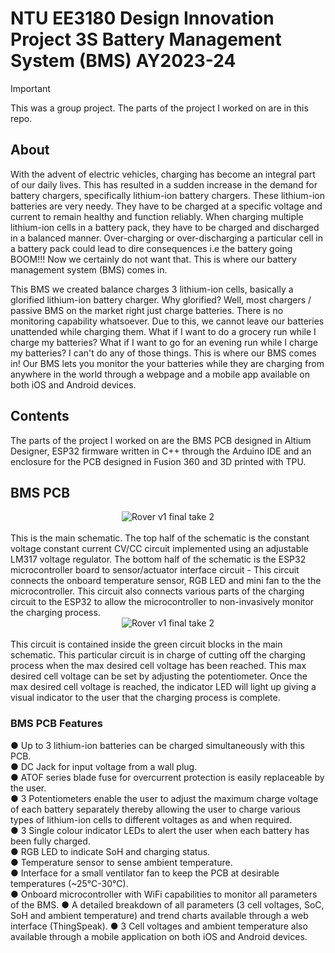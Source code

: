 # NTU EE3180 Design Innovation Project 3S Battery Management System (BMS) AY2023-24
> [!IMPORTANT]
> This was a group project. The parts of the project I worked on are in this repo.

## About
With the advent of electric vehicles, charging has become an integral part of our daily lives. This has resulted in a sudden increase in the demand for battery chargers, specifically lithium-ion battery chargers. These lithium-ion batteries are very needy. They have to be charged at a specific voltage and current to remain healthy and function reliably. When charging multiple lithium-ion cells in a battery pack, they have to be charged and discharged in a balanced manner. Over-charging or over-discharging a particular cell in a battery pack could lead to dire consequences i.e the battery going BOOM!!! Now we certainly do not want that. This is where our battery management system (BMS) comes in. 

This BMS we created balance charges 3 lithium-ion cells, basically a glorified lithium-ion battery charger. Why glorified? Well, most chargers / passive BMS on the market right just charge batteries. There is no monitoring capability whatsoever. Due to this, we cannot leave our batteries unattended while charging them. What if I want to do a grocery run while I charge my batteries? What if I want to go for an evening run while I charge my batteries? I can't do any of those things. This is where our BMS comes in! Our BMS lets you monitor the your batteries while they are charging from anywhere in the world through a webpage and a mobile app available on both iOS and Android devices. 

## Contents
The parts of the project I worked on are the BMS PCB designed in Altium Designer, ESP32 firmware written in C++ through the Arduino IDE and an enclosure for the PCB designed in Fusion 360 and 3D printed with TPU.

## BMS PCB
<div align="center"><img src="https://github.com/devKarthikRaj/Smart-Battery-Management-System/blob/master/Media/3S%20BMS%20Schematic%20Main.png" alt="Rover v1 final take 2"></div><br>
This is the main schematic. The top half of the schematic is the constant voltage constant current CV/CC circuit implemented using an adjustable LM317 voltage regulator. The bottom half of the schematic is the ESP32 microcontroller board to sensor/actuator interface circuit - This circuit connects the onboard temperature sensor, RGB LED and mini fan to the the microcontroller. This circuit also connects various parts of the charging circuit to the ESP32 to allow the microcontroller to non-invasively monitor the charging process.

<div align="center"><img src="https://github.com/devKarthikRaj/Smart-Battery-Management-System/blob/master/Media/3S%20BMS%20Schematic%20Balance%20Indicator.png" alt="Rover v1 final take 2"></div><br>
This circuit is contained inside the green circuit blocks in the main schematic. This particular circuit is in charge of cutting off the charging process when the max desired cell voltage has been reached. This max desired cell voltage can be set by adjusting the potentiometer. Once the max desired cell voltage is reached, the indicator LED will light up giving a visual indicator to the user that the charging process is complete.

### BMS PCB Features
●	Up to 3 lithium-ion batteries can be charged simultaneously with this PCB. <br>
●	DC Jack for input voltage from a wall plug. <br>
●	ATOF series blade fuse for overcurrent protection is easily replaceable by the user. <br>
●	3 Potentiometers enable the user to adjust the maximum charge voltage of each battery separately thereby allowing the user to charge various types of lithium-ion cells to different voltages as and when required. <br>
●	3 Single colour indicator LEDs to alert the user when each battery has been fully charged. <br>
●	RGB LED to indicate SoH and charging status. <br>
●	Temperature sensor to sense ambient temperature. <br>
●	Interface for a small ventilator fan to keep the PCB at desirable temperatures (~25°C-30°C). <br>
●	Onboard microcontroller with WiFi capabilities to monitor all parameters of the BMS.
●	A detailed breakdown of all parameters (3 cell voltages, SoC, SoH and ambient temperature) and trend charts available through a web interface (ThingSpeak).
●	3 Cell voltages and ambient temperature also available through a mobile application on both iOS and Android devices.